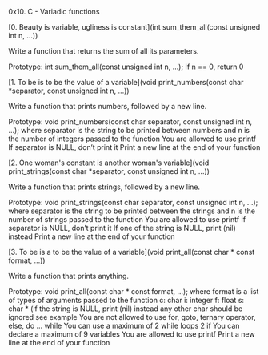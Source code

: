 0x10. C - Variadic functions

[0. Beauty is variable, ugliness is constant](int sum_them_all(const unsigned int n, ...))

Write a function that returns the sum of all its parameters.

Prototype: int sum_them_all(const unsigned int n, ...);
If n == 0, return 0

[1. To be is to be the value of a variable](void print_numbers(const char *separator, const unsigned int n, ...))

Write a function that prints numbers, followed by a new line.

Prototype: void print_numbers(const char separator, const unsigned int n, ...);
where separator is the string to be printed between numbers
and n is the number of integers passed to the function
You are allowed to use printf
If separator is NULL, don’t print it
Print a new line at the end of your function

[2. One woman's constant is another woman's variable](void print_strings(const char *separator, const unsigned int n, ...))

Write a function that prints strings, followed by a new line.

Prototype: void print_strings(const char separator, const unsigned int n, ...);
where separator is the string to be printed between the strings
and n is the number of strings passed to the function
You are allowed to use printf
If separator is NULL, don’t print it
If one of the string is NULL, print (nil) instead
Print a new line at the end of your function

[3. To be is a to be the value of a variable](void print_all(const char * const format, ...))

Write a function that prints anything.

Prototype: void print_all(const char * const format, ...);
where format is a list of types of arguments passed to the function
c: char
i: integer
f: float
s: char * (if the string is NULL, print (nil) instead
any other char should be ignored
see example
You are not allowed to use for, goto, ternary operator, else, do ... while
You can use a maximum of
2 while loops
2 if
You can declare a maximum of 9 variables
You are allowed to use printf
Print a new line at the end of your function
